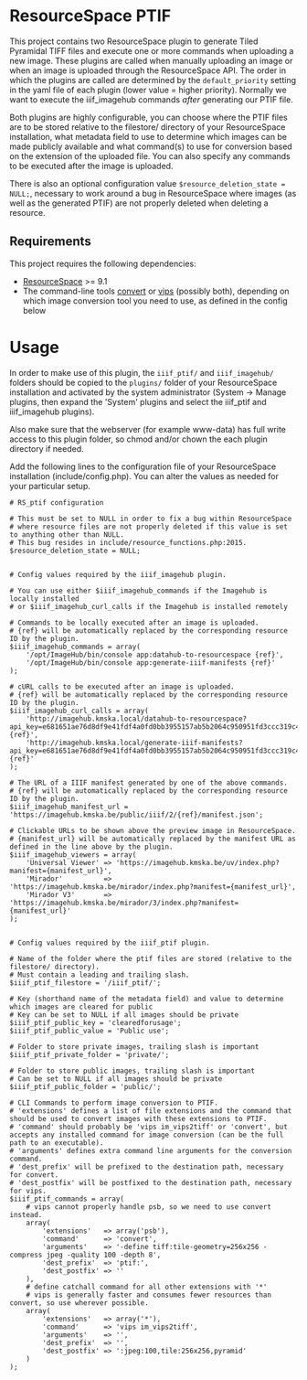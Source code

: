 # ResourceSpace PTIF

This project contains two ResourceSpace plugin to generate Tiled Pyramidal TIFF files and execute one or more commands when uploading a new image. These plugins are called when manually uploading an image or when an image is uploaded through the ResourceSpace API. The order in which the plugins are called are determined by the ``default_priority`` setting in the yaml file of each plugin (lower value = higher priority). Normally we want to execute the iiif_imagehub commands *after* generating our PTIF file.

Both plugins are highly configurable, you can choose where the PTIF files are to be stored relative to the filestore/ directory of your ResourceSpace installation, what metadata field to use to determine which images can be made publicly available and what command(s) to use for conversion based on the extension of the uploaded file. You can also specify any commands to be executed after the image is uploaded.

There is also an optional configuration value ``$resource_deletion_state = NULL;``, necessary to work around a bug in ResourceSpace where images (as well as the generated PTIF) are not properly deleted when deleting a resource.

## Requirements

This project requires the following dependencies:
* [ResourceSpace](https://www.resourcespace.com/get) >= 9.1
* The command-line tools [convert](https://imagemagick.org/) or [vips](https://github.com/libvips/libvips) (possibly both), depending on which image conversion tool you need to use, as defined in the config below

# Usage

In order to make use of this plugin, the ``iiif_ptif/`` and ``iiif_imagehub/`` folders should be copied to the ``plugins/`` folder of your ResourceSpace installation and activated by the system administrator (System -> Manage plugins, then expand the 'System' plugins and select the iiif_ptif and iiif_imagehub plugins).

Also make sure that the webserver (for example www-data) has full write access to this plugin folder, so chmod and/or chown the each plugin directory if needed.

Add the following lines to the configuration file of your ResourceSpace installation (include/config.php). You can alter the values as needed for your particular setup.

```
# RS_ptif configuration

# This must be set to NULL in order to fix a bug within ResourceSpace
# where resource files are not properly deleted if this value is set to anything other than NULL.
# This bug resides in include/resource_functions.php:2015.
$resource_deletion_state = NULL;


# Config values required by the iiif_imagehub plugin.

# You can use either $iiif_imagehub_commands if the Imagehub is locally installed
# or $iiif_imagehub_curl_calls if the Imagehub is installed remotely

# Commands to be locally executed after an image is uploaded.
# {ref} will be automatically replaced by the corresponding resource ID by the plugin.
$iiif_imagehub_commands = array(
    '/opt/ImageHub/bin/console app:datahub-to-resourcespace {ref}',
    '/opt/ImageHub/bin/console app:generate-iiif-manifests {ref}'
);

# cURL calls to be executed after an image is uploaded.
# {ref} will be automatically replaced by the corresponding resource ID by the plugin.
$iiif_imagehub_curl_calls = array(
    'http://imagehub.kmska.local/datahub-to-resourcespace?api_key=e681651ae76d8df9e41fdf4a0fd0bb3955157ab5b2064c950951fd3ccc319c4a&ref={ref}',
    'http://imagehub.kmska.local/generate-iiif-manifests?api_key=e681651ae76d8df9e41fdf4a0fd0bb3955157ab5b2064c950951fd3ccc319c4a&ref={ref}'
);

# The URL of a IIIF manifest generated by one of the above commands.
# {ref} will be automatically replaced by the corresponding resource ID by the plugin.
$iiif_imagehub_manifest_url = 'https://imagehub.kmska.be/public/iiif/2/{ref}/manifest.json';

# Clickable URLs to be shown above the preview image in ResourceSpace.
# {manifest_url} will be automatically replaced by the manifest URL as defined in the line above by the plugin.
$iiif_imagehub_viewers = array(
    'Universal Viewer' => 'https://imagehub.kmska.be/uv/index.php?manifest={manifest_url}',
    'Mirador'          => 'https://imagehub.kmska.be/mirador/index.php?manifest={manifest_url}',
    'Mirador V3'       => 'https://imagehub.kmska.be/mirador/3/index.php?manifest={manifest_url}'
);


# Config values required by the iiif_ptif plugin.

# Name of the folder where the ptif files are stored (relative to the filestore/ directory).
# Must contain a leading and trailing slash.
$iiif_ptif_filestore = '/iiif_ptif/';

# Key (shorthand name of the metadata field) and value to determine which images are cleared for public
# Key can be set to NULL if all images should be private
$iiif_ptif_public_key = 'clearedforusage';
$iiif_ptif_public_value = 'Public use';

# Folder to store private images, trailing slash is important
$iiif_ptif_private_folder = 'private/';

# Folder to store public images, trailing slash is important
# Can be set to NULL if all images should be private
$iiif_ptif_public_folder = 'public/';

# CLI Commands to perform image conversion to PTIF.
# 'extensions' defines a list of file extensions and the command that should be used to convert images with these extensions to PTIF.
# 'command' should probably be 'vips im_vips2tiff' or 'convert', but accepts any installed command for image conversion (can be the full path to an executable).
# 'arguments' defines extra command line arguments for the conversion command.
# 'dest_prefix' will be prefixed to the destination path, necessary for convert.
# 'dest_postfix' will be postfixed to the destination path, necessary for vips.
$iiif_ptif_commands = array(
    # vips cannot properly handle psb, so we need to use convert instead.
    array(
        'extensions'   => array('psb'),
        'command'      => 'convert',
        'arguments'    => '-define tiff:tile-geometry=256x256 -compress jpeg -quality 100 -depth 8',
        'dest_prefix'  => 'ptif:',
        'dest_postfix' => ''
    ),
    # define catchall command for all other extensions with '*'
    # vips is generally faster and consumes fewer resources than convert, so use wherever possible.
    array(
        'extensions'   => array('*'),
        'command'      => 'vips im_vips2tiff',
        'arguments'    => '',
        'dest_prefix'  => '',
        'dest_postfix' => ':jpeg:100,tile:256x256,pyramid'
    )
);

```
